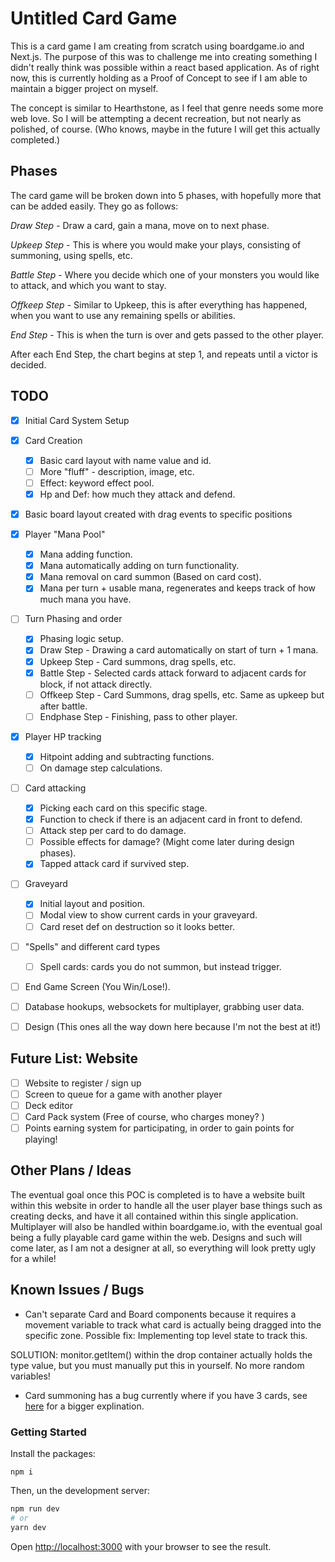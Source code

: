 # Untitled Card Game

This is a card game I am creating from scratch using boardgame.io and Next.js. The purpose of this was to challenge me into creating something I didn't really think was possible within a react based application. As of right now, this is currently holding as a Proof of Concept to see if I am able to maintain a bigger project on myself. 

The concept is similar to Hearthstone, as I feel that genre needs some more web love. So I will be attempting a decent recreation, but not nearly as polished, of course. (Who knows, maybe in the future I will get this actually completed.)

## Phases

The card game will be broken down into 5 phases, with hopefully more that can be added easily. They go as follows:

_Draw Step_ - Draw a card, gain a mana, move on to next phase.

_Upkeep Step_ - This is where you would make your plays, consisting of summoning, using spells, etc.

_Battle Step_ - Where you decide which one of your monsters you would like to attack, and which you want to stay.

_Offkeep Step_ - Similar to Upkeep, this is after everything has happened, when you want to use any remaining spells or abilities.

_End Step_ - This is when the turn is over and gets passed to the other player.

After each End Step, the chart begins at step 1, and repeats until a victor is decided.

## TODO
- [x] Initial Card System Setup
- [x] Card Creation
   - [x] Basic card layout with name value and id.
   - [ ] More "fluff" - description, image, etc.
   - [ ] Effect: keyword effect pool.
   - [x] Hp and Def: how much they attack and defend.
- [x] Basic board layout created with drag events to specific positions
- [x] Player "Mana Pool" 
   - [x] Mana adding function.
   - [x] Mana automatically adding on turn functionality.
   - [x] Mana removal on card summon (Based on card cost).
   - [x] Mana per turn + usable mana, regenerates and keeps track of how much mana you have. 
- [ ] Turn Phasing and order
   - [x] Phasing logic setup.
   - [x] Draw Step - Drawing a card automatically on start of turn + 1 mana.
   - [x] Upkeep Step - Card summons, drag spells, etc. 
   - [x] Battle Step - Selected cards attack forward to adjacent cards for block, if not attack directly.
   - [ ] Offkeep Step - Card Summons, drag spells, etc. Same as upkeep but after battle.
   - [ ] Endphase Step - Finishing, pass to other player.
- [x] Player HP tracking
   - [x] Hitpoint adding and subtracting functions.
   - [ ] On damage step calculations.
- [ ] Card attacking
   - [x] Picking each card on this specific stage.
   - [x] Function to check if there is an adjacent card in front to defend.
   - [ ] Attack step per card to do damage.
   - [ ] Possible effects for damage? (Might come later during design phases).
   - [x] Tapped attack card if survived step.
- [ ] Graveyard
   - [x] Initial layout and position.
   - [ ] Modal view to show current cards in your graveyard.
   - [ ] Card reset def on destruction so it looks better.
- [ ] "Spells" and different card types
   - [ ] Spell cards: cards you do not summon, but instead trigger.
- [ ] End Game Screen (You Win/Lose!).
- [ ] Database hookups, websockets for multiplayer, grabbing user data.

- [ ] Design (This ones all the way down here because I'm not the best at it!)

## Future List: Website
- [ ] Website to register / sign up
- [ ] Screen to queue for a game with another player
- [ ] Deck editor
- [ ] Card Pack system (Free of course, who charges money? )
- [ ] Points earning system for participating, in order to gain points for playing!

## Other Plans / Ideas

The eventual goal once this POC is completed is to have a website built within this website in order to handle all the user player base things such as creating decks, and have it all contained within this single application. Multiplayer will also be handled within boardgame.io, with the eventual goal being a fully playable card game within the web. Designs and such will come later, as I am not a designer at all, so everything will look pretty ugly for a while!

## Known Issues / Bugs
- Can't separate Card and Board components because it requires a movement variable to track what card is actually being dragged into the specific zone. Possible fix: Implementing top level state to track this.

SOLUTION:  monitor.getItem() within the drop container actually holds the type value, but you must manually put this in yourself. No more random variables!

- Card summoning has a bug currently where if you have 3 cards, see [here](https://github.com/react-dnd/react-dnd/issues/3123) for a bigger explination.
### Getting Started
Install the packages: 

``` npm i ```

Then, un the development server: 

```bash
npm run dev
# or
yarn dev
```

Open [http://localhost:3000](http://localhost:3000) with your browser to see the result.